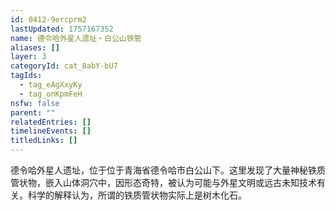 ```yaml
---
id: 0412-9ercprm2
lastUpdated: 1757167352
name: 德令哈外星人遗址・白公山铁管
aliases: []
layer: 3
categoryId: cat_8abY-bU7
tagIds:
  - tag_eAgXxyKy
  - tag_onKpmFeH
nsfw: false
parent: ""
relatedEntries: []
timelineEvents: []
titledLinks: []
---
```


德令哈外星人遗址，位于位于青海省德令哈市白公山下。这里发现了大量神秘铁质管状物，嵌入山体洞穴中，因形态奇特，被认为可能与外星文明或远古未知技术有关。科学的解释认为，所谓的铁质管状物实际上是树木化石。